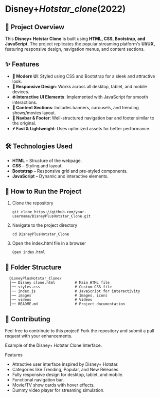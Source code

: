 # Disney+_Hotstar_clone_(2022)

## 📌 Project Overview

This **Disney+ Hotstar Clone** is built using **HTML, CSS, Bootstrap, and JavaScript**. The project replicates the popular streaming platform's **UI/UX**, featuring responsive design, navigation menus, and content sections.

## ✨ Features

 - **🎨 Modern UI**: Styled using CSS and Bootstrap for a sleek and attractive look.
 - **📱 Responsive Design**: Works across all desktop, tablet, and mobile devices.
 - **🔥 Interactive UI Elements**: Implemented with JavaScript for smooth interactions.
 - **🎥 Content Sections**: Includes banners, carousels, and trending shows/movies layout.
 - **📜 Navbar & Footer**: Well-structured navigation bar and footer similar to the original.
 - **⚡ Fast & Lightweight**: Uses optimized assets for better performance.

## 🛠️ Technologies Used
 - **HTML** – Structure of the webpage.
 - **CSS** – Styling and layout.
 - **Bootstrap** – Responsive grid and pre-styled components.
 - **JavaScript** – Dynamic and interactive elements.

## 🚀 How to Run the Project

1. Clone the repository

       git clone https://github.com/your-username/DisneyPlusHotstar_Clone.git

2. Navigate to the project directory

       cd DisneyPlusHotstar_Clone

3. Open the index.html file in a browser

       Open index.html

 ## 📂 Folder Structure

      DisneyPlusHotstar_Clone/
      │── Disney clone.html         # Main HTML file
      │── styles.css                # Custom CSS file
      │── index.js                  # JavaScript for interactivity
      │── images                    # Images, icons
      │── videos                    # Videos
      │── README.md                 # Project documentation


## 🤝 Contributing

Feel free to contribute to this project! Fork the repository and submit a pull request with your enhancements.


Example of the Disney+ Hotstar Clone Interface.

Features
- Attractive user interface inspired by Disney+ Hotstar.
- Categories like Trending, Popular, and New Releases.
- Fully responsive design for desktop, tablet, and mobile.
- Functional navigation bar.
- Movie/TV show cards with hover effects. 
- Dummy video player for streaming simulation.
